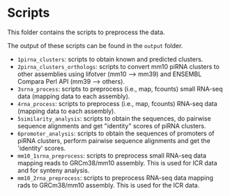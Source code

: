# Scripts

This folder contains the scripts to preprocess the data.

The output of these scripts can be found in the `output` folder.

* `1pirna_clusters`: scripts to obtain known and predicted clusters.
* `2pirna_clusters_orthologs`: scripts to convert mm10 piRNA clusters to other assemblies using lifotver (mm10 --> mm39) and ENSEMBL Compara Perl API (mm39 --> others).
* `3srna_process`: scripts to preprocess (i.e., map, fcounts) small RNA-seq data (mapping data to each assembly).
* `4rna_process`: scripts to preprocess (i.e., map, fcounts) RNA-seq data (mapping data to each assembly).
* `5similarity_analysis`: scripts to obtain the sequences, do pairwise sequence alignments and get "identity" scores of piRNA clusters.
* `6promoter_analysis`: scripts to obtain the sequences of promoters of piRNA clusters, perform pairwise sequence alignments and get the 'identity' scores.
* `mm10_1srna_preprocess`: scripts to preprocess small RNA-seq data mapping reads to GRCm38/mm10 assembly. This is used for ICR data and for synteny analysis.
* `mm10_2rna_preprocess`: scripts to preprocess RNA-seq data mapping rads to GRCm38/mm10 assembly. This is used for the ICR data.